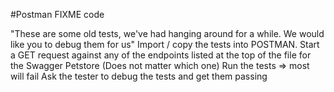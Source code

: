 #Postman FIXME code


"These are some old tests, we've had hanging around for a while. We would like you to debug them for us"
Import / copy the tests into POSTMAN. 
Start a GET request against any of the endpoints listed at the top of the file for the Swagger Petstore (Does not matter which one)
Run the tests => most will fail
Ask the tester to debug the tests and get them passing
